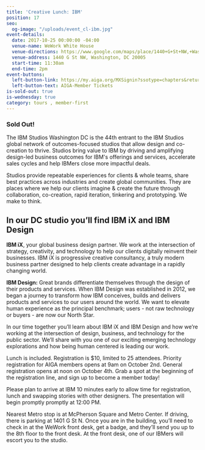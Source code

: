 ```yaml
---
title: 'Creative Lunch: IBM'
position: 17
seo:
  og-image: "/uploads/event_cl-ibm.jpg"
event-details:
  date: 2017-10-25 00:00:00 -04:00
  venue-name: WeWork White House
  venue-directions: https://www.google.com/maps/place/1440+G+St+NW,+Washington,+DC+20005/data=!4m2!3m1!1s0x89b7b797d2537d59:0xbdcefc9fb13977ba?sa=X&ved=0ahUKEwidyZTO5r7WAhWJIsAKHbd1CbIQ8gEIKzAB
  venue-address: 1440 G St NW, Washington, DC 20005
  start-time: 11:30am
  end-time: 2pm
event-buttons:
  left-button-link: https://my.aiga.org/MXSignin?ssotype=chapters&returnurl=https://dc.aiga.org/event/creative-lunch-ibm/?redirect_source=
  left-button-text: AIGA-Member Tickets
is-sold-out: true
is-wednesday: true
category: tours , member-first
---
```


### Sold Out!

The IBM Studios Washington DC is the 44th entrant to the IBM Studios global network of outcomes-focused studios that allow design and co-creation to thrive. Studios bring value to IBM by driving and amplifying design-led business outcomes for IBM's offerings and services, accelerate sales cycles and help IBMers close more impactful deals.

Studios provide repeatable experiences for clients & whole teams, share best practices across industries and create global communities. They are places where we help our clients imagine & create the future through collaboration, co-creation, rapid iteration, tinkering and prototyping. We make to think.

## In our DC studio you’ll find IBM iX and IBM Design

**IBM iX**, your global business design partner. We work at the intersection of strategy, creativity, and technology to help our clients digitally reinvent their businesses. IBM iX is progressive creative consultancy, a truly modern business partner designed to help clients create advantage in a rapidly changing world.

**IBM Design:**
Great brands differentiate themselves through the design of their products and services. When IBM Design was established in 2012, we began a journey to transform how IBM conceives, builds and delivers products and services to our users around the world. We want to elevate human experience as the principal benchmark; users - not raw technology or buyers - are now our North Star.

In our time together you’ll learn about IBM iX and IBM Design and how we’re working at the intersection of design, business, and technology for the public sector. We’ll share with you one of  our exciting emerging technology explorations and how being human centered is leading our work.

Lunch is included. Registration is $10, limited to 25 attendees. Priority registration for AIGA members opens at 9am on October 2nd. General registration opens at noon on October 4th. Grab a spot at the beginning of the registration line, and sign up to become a member today!

Please plan to arrive at IBM 10 minutes early to allow time for registration, lunch and swapping stories with other designers. The presentation will begin promptly promptly at 12:00 PM.

Nearest Metro stop is at McPherson Square and Metro Center. If driving, there is parking at 1401 G St N. Once you are in the building, you’ll need to check in at the WeWork front desk, get a badge, and they’ll send you up to the 8th floor to the front desk. At the front desk, one of our IBMers will escort you to the studio.